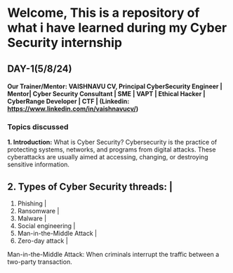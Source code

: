 # Welcome, This is a repository of what i have learned during my Cyber Security internship

## DAY-1(5/8/24)
#### Our Trainer/Mentor: VAISHNAVU CV, Principal CyberSecurity Engineer | Mentor| Cyber Security Consultant | SME | VAPT | Ethical Hacker | CyberRange Developer | CTF | (Linkedin: https://www.linkedin.com/in/vaishnavucv/)
### Topics discussed
__1. Introduction:__ What is Cyber Security?
Cybersecurity is the practice of protecting systems, networks, and programs from digital attacks. These cyberattacks are usually aimed at accessing, changing, or destroying sensitive information.

__2. Types of Cyber Security threads__: |
---------------------------------------
1. Phishing                             |
2. Ransomware                           |   
3. Malware                              |
4. Social engineering                   |
5. Man-in-the-Middle Attack             |
6. Zero-day attack                      |

Man-in-the-Middle Attack: When criminals interrupt the traffic between a two-party transaction.

   




